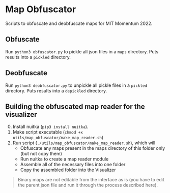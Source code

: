 # Map Obfuscator

Scripts to obfuscate and deobfuscate maps for MIT Momentum 2022.

## Obfuscate

Run `python3 obfuscator.py` to pickle all json files in a `maps` directory. Puts results into a `pickled` directory.

## Deobfuscate

Run `python3 deobfuscator.py` to unpickle all pickle files in a `pickled` directory. Puts results into a `depickled` directory.

## Building the obfuscated map reader for the visualizer

0. Install nuitka (`pip3 install nuitka`).
1. Make script executable (`chmod +x utils/map_obfuscator/make_map_reader.sh`)
2. Run script (`./utils/map_obfuscator/make_map_reader.sh`), which will
   - Obfuscate any maps present in the maps directory of this folder only (but not copy them)
   - Run nuitka to create a map reader module
   - Assemble all of the necessary files into one folder
   - Copy the assembled folder into the Visualizer

>Binary maps are not editable from the interface as is (you have to edit the parent json file and run it through the process described here).
